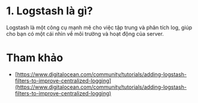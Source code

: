 ﻿# 1. Logstash là gì?

Logstash là một công cụ mạnh mẽ cho việc tập trung và phân tích log, giúp cho bạn có một cái nhìn về môi trường và hoạt động của server.



# Tham khảo
- [https://www.digitalocean.com/community/tutorials/adding-logstash-filters-to-improve-centralized-logging](https://www.digitalocean.com/community/tutorials/adding-logstash-filters-to-improve-centralized-logging)
